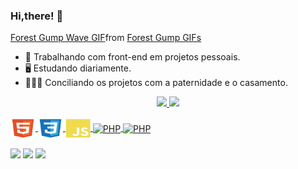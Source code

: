 ### Hi,there! 👋

<div class="tenor-gif-embed" data-postid="22164679" data-share-method="host" data-aspect-ratio="2" data-width="100%"><a href="https://tenor.com/view/forest-gump-wave-hi-hello-howdy-gif-22164679">Forest Gump Wave GIF</a>from <a href="https://tenor.com/search/forest+gump-gifs">Forest Gump GIFs</a></div> <script type="text/javascript" async src="https://tenor.com/embed.js"></script>

- 🔨 Trabalhando com front-end em projetos pessoais.
- 🖥️ Estudando diariamente.
- 👨‍👩‍👧  Conciliando os projetos com a paternidade e o casamento. 


<div align="center">
  <a href="https://github.com/atillabulhoes">
  <img height="160em" src="https://github-readme-stats.vercel.app/api?username=atillabulhoes&show_icons=true&theme=dracula&include_all_commits=true&count_private=true"/>
  <img height="160em" src="https://github-readme-stats.vercel.app/api/top-langs/?username=atillabulhoes&layout=compact&langs_count=7&theme=dracula"/>
</div>

<div style="display: inline_block"><br>
  <img align="center" alt="HTML" height="30" width="40" src="https://raw.githubusercontent.com/devicons/devicon/master/icons/html5/html5-original.svg">
  <img align="center" alt="CSS" height="30" width="40" src="https://raw.githubusercontent.com/devicons/devicon/master/icons/css3/css3-original.svg">
  <img align="center" alt="Js" height="30" width="40" src="https://raw.githubusercontent.com/devicons/devicon/master/icons/javascript/javascript-plain.svg">
  <img align="center" alt="PHP" height="35" width="45" src="https://cdn.jsdelivr.net/gh/devicons/devicon/icons/angularjs/angularjs-original.svg">
  <img align="center" alt="PHP" height="50" width="50" src="https://cdn.jsdelivr.net/gh/devicons/devicon/icons/php/php-plain.svg">

 

  
  <!--  Imagem
  <img align="right" alt="Rafa-pic" height="150" style="border-radius:50px;" src="https://media.discordapp.net/attachments/639956127056134178/890373478988013628/Publicacoes_Instagram_1_1.png?width=676&height=676">
</div>
  -->
 
 
<div> 
  </br>
   <a href="https://www.linkedin.com/in/atilla-bulh%C3%B5es-63aa88130/" target="_blank"><img src="https://img.shields.io/badge/-LinkedIn-%230077B5?style=for-the-badge&logo=linkedin&logoColor=white" target="_blank"></a> 
  <a href = "mailto:atillabulhoes@gmail.com"><img src="https://img.shields.io/badge/-Gmail-%23333?style=for-the-badge&logo=gmail&logoColor=white" target="_blank"></a>
  <a href="https://instagram.com/atillabulhoes" target="_blank"><img src="https://img.shields.io/badge/-Instagram-%23E4405F?style=for-the-badge&logo=instagram&logoColor=white" target="_blank"></a>
 
 
 
</div>
